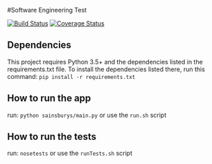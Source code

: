 #Software Engineering Test

[![Build Status](https://travis-ci.org/mahmed3/sainsburys.svg?branch=master)](https://travis-ci.org/mahmed3/sainsburys)
[![Coverage Status](https://coveralls.io/repos/github/mahmed3/sainsburys/badge.svg?branch=master&dummy_param=2)](https://coveralls.io/github/mahmed3/sainsburys?branch=master)

Dependencies
---
This project requires Python 3.5+ and the dependencies listed in the requirements.txt file. To install the dependencies listed there, run this command: `pip install -r requirements.txt`

How to run the app
---
run: `python sainsburys/main.py` or use the `run.sh` script

How to run the tests
---
run: `nosetests` or use the `runTests.sh` script
